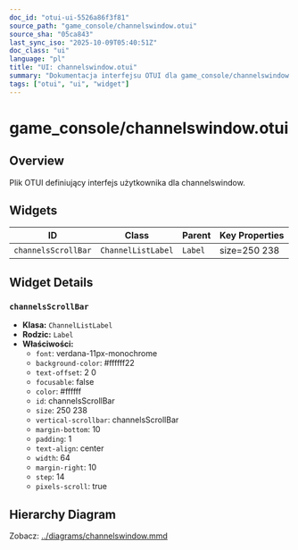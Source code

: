 ```yaml
---
doc_id: "otui-ui-5526a86f3f81"
source_path: "game_console/channelswindow.otui"
source_sha: "05ca843"
last_sync_iso: "2025-10-09T05:40:51Z"
doc_class: "ui"
language: "pl"
title: "UI: channelswindow.otui"
summary: "Dokumentacja interfejsu OTUI dla game_console/channelswindow.otui"
tags: ["otui", "ui", "widget"]
---
```


# game_console/channelswindow.otui

## Overview

Plik OTUI definiujący interfejs użytkownika dla channelswindow.

## Widgets

| ID | Class | Parent | Key Properties |
|----|-------|--------|----------------|
| `channelsScrollBar` | `ChannelListLabel` | `Label` | size=250 238 |

## Widget Details

### `channelsScrollBar`

- **Klasa:** `ChannelListLabel`
- **Rodzic:** `Label`
- **Właściwości:**
  - `font`: verdana-11px-monochrome
  - `background-color`: #ffffff22
  - `text-offset`: 2 0
  - `focusable`: false
  - `color`: #ffffff
  - `id`: channelsScrollBar
  - `size`: 250 238
  - `vertical-scrollbar`: channelsScrollBar
  - `margin-bottom`: 10
  - `padding`: 1
  - `text-align`: center
  - `width`: 64
  - `margin-right`: 10
  - `step`: 14
  - `pixels-scroll`: true

## Hierarchy Diagram

Zobacz: [../diagrams/channelswindow.mmd](../diagrams/channelswindow.mmd)
